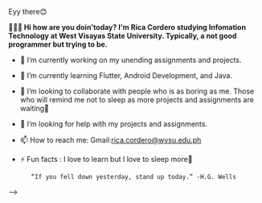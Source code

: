 Eyy there😊

<b>👩🏾‍🎤 Hi how are you doin'today? I'm Rica Cordero studying Infomation Technology at West Visayas State University. Typically, a not good programmer but trying to be.</b>
  
   
- 🔭 I’m currently working on my unending assignments and projects.
- 🌱 I’m currently learning Flutter, Android Development, and Java.
- 👯 I’m looking to collaborate with people who is as boring as me. Those who will remind me not to sleep as more projects and assignments
      are waiting🤣
- 🤔 I’m looking for help with my  projects and assignments.
- 📫 How to reach me: 
                 Gmail:rica.cordero@wvsu.edu.ph
- ⚡ Fun facts : 
     I love to learn but I love to sleep more🤦‍
     
         “If you fell down yesterday, stand up today.” -H.G. Wells


     
         
 

-->
